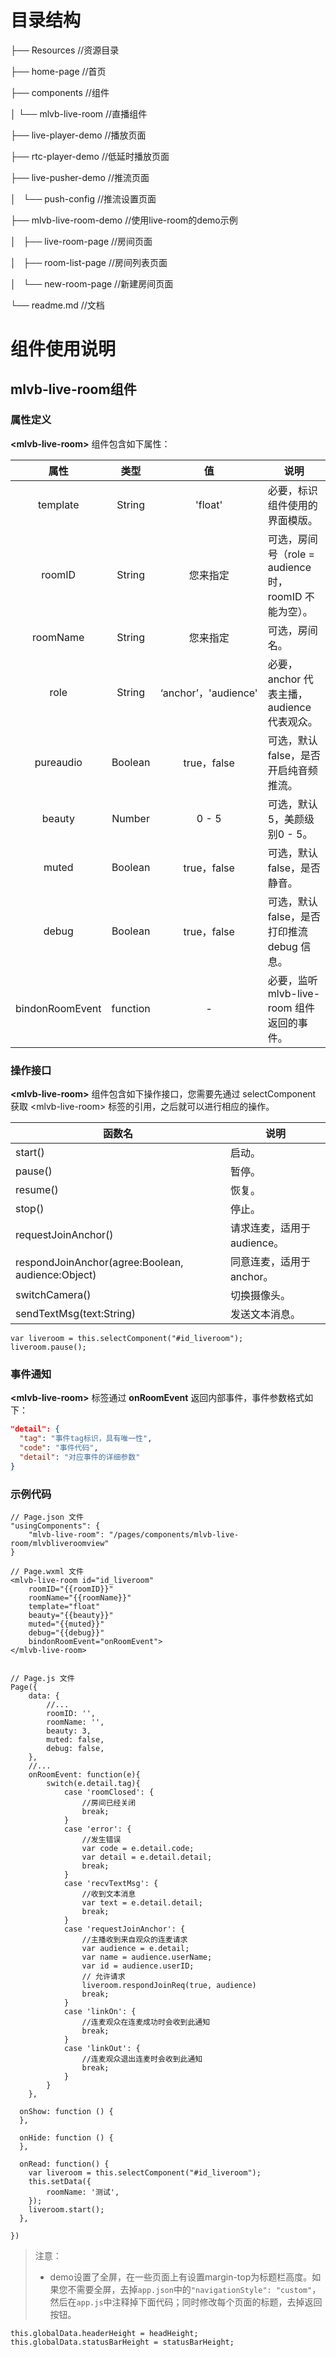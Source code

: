 # 目录结构

├── Resources								//资源目录

├── home-page								//首页

├── components							//组件

│   └── mlvb-live-room					//直播组件

├── live-player-demo					//播放页面

├── rtc-player-demo						//低延时播放页面

├── live-pusher-demo					//推流页面

│   └── push-config						//推流设置页面

├── mlvb-live-room-demo					//使用live-room的demo示例

│   ├── live-room-page					//房间页面

│   ├── room-list-page					//房间列表页面

│   └── new-room-page					//新建房间页面

└── readme.md								//文档



# 组件使用说明
## mlvb-live-room组件

### 属性定义

**&lt;mlvb-live-room&gt;** 组件包含如下属性：

| 属性      | 类型    | 值           | 说明       |
|:---------:|:---------:|:---------:|--------------|
| template  | String  | 'float'  | 必要，标识组件使用的界面模版。 |
| roomID    | String  | 您来指定               | 可选，房间号（role = audience 时，roomID 不能为空）。    |
| roomName  | String  | 您来指定            | 可选，房间名。  |
| role         | String  | ‘anchor’，'audience' | 必要，anchor 代表主播，audience 代表观众。 |
| pureaudio | Boolean | true，false             | 可选，默认 false，是否开启纯音频推流。               |
| beauty    | Number  | 0 - 5                     | 可选，默认5，美颜级别0 - 5。  |
| muted     | Boolean | true，false             | 可选，默认 false，是否静音。    |
| debug     | Boolean | true，false             | 可选，默认 false，是否打印推流 debug 信息。   |
| bindonRoomEvent     | function |   -           | 必要，监听 mlvb-live-room 组件返回的事件。   |



### 操作接口

**&lt;mlvb-live-room&gt;** 组件包含如下操作接口，您需要先通过 selectComponent 获取 &lt;mlvb-live-room&gt; 标签的引用，之后就可以进行相应的操作。

| 函数名                                          | 说明         |
|--------------------------------------------|--------------|
| start()                                         | 启动。     |
| pause()                                       | 暂停。     |
| resume()                                     | 恢复。    |
| stop()                                          | 停止。     |
| requestJoinAnchor()                                              | 请求连麦，适用于 audience。  |
| respondJoinAnchor(agree:Boolean, audience:Object) | 同意连麦，适用于 anchor。  |
| switchCamera()                           | 切换摄像头。   |
| sendTextMsg(text:String)             | 发送文本消息。 |

```
var liveroom = this.selectComponent("#id_liveroom");
liveroom.pause();
```

### 事件通知
**&lt;mlvb-live-room&gt;** 标签通过 **onRoomEvent** 返回内部事件，事件参数格式如下：

```json
"detail": {
  "tag": "事件tag标识，具有唯一性",
  "code": "事件代码",
  "detail": "对应事件的详细参数"
}
```

### 示例代码
```
// Page.json 文件
"usingComponents": {
    "mlvb-live-room": "/pages/components/mlvb-live-room/mlvbliveroomview"
}

// Page.wxml 文件
<mlvb-live-room id="id_liveroom"
	roomID="{{roomID}}"
	roomName="{{roomName}}"
	template="float"
	beauty="{{beauty}}"
	muted="{{muted}}"
	debug="{{debug}}"
	bindonRoomEvent="onRoomEvent">
</mlvb-live-room>


// Page.js 文件
Page({
    data: {
    	//...
        roomID: '',
        roomName: '',
        beauty: 3,
        muted: false,
        debug: false,
    },
    //...
    onRoomEvent: function(e){
        switch(e.detail.tag){
            case 'roomClosed': {
                //房间已经关闭
                break;
            }
            case 'error': {
                //发生错误
                var code = e.detail.code;
                var detail = e.detail.detail;
                break;
            }
            case 'recvTextMsg': {
                //收到文本消息
                var text = e.detail.detail;
                break;
            }
            case 'requestJoinAnchor': {
                //主播收到来自观众的连麦请求
                var audience = e.detail;
                var name = audience.userName;
                var id = audience.userID;
                // 允许请求
                liveroom.respondJoinReq(true, audience)
                break;
            }
            case 'linkOn': {
                //连麦观众在连麦成功时会收到此通知
                break;
            }
            case 'linkOut': {
                //连麦观众退出连麦时会收到此通知
                break;
            }
        }
    },

  onShow: function () {
  },

  onHide: function () {
  },
  
  onRead: function() {
  	var liveroom = this.selectComponent("#id_liveroom");
  	this.setData({
  		roomName: '测试',
  	});
	liveroom.start();
  },

})
```


> 注意：
> - demo设置了全屏，在一些页面上有设置margin-top为标题栏高度。如果您不需要全屏，去掉`app.json`中的`"navigationStyle": "custom"`，然后在`app.js`中注释掉下面代码；同时修改每个页面的标题，去掉返回按钮。
```
this.globalData.headerHeight = headHeight;
this.globalData.statusBarHeight = statusBarHeight;
```
